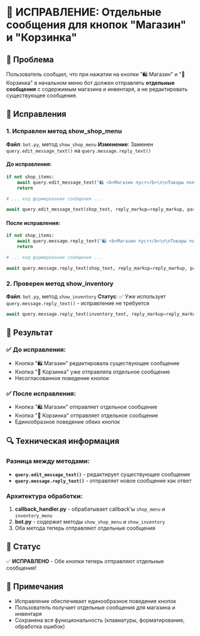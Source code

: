 # 📨 ИСПРАВЛЕНИЕ: Отдельные сообщения для кнопок "Магазин" и "Корзинка"

## 📨 Проблема
Пользователь сообщил, что при нажатии на кнопки "🛍️ Магазин" и "🧺 Корзинка" в начальном меню бот должен отправлять **отдельные сообщения** с содержимым магазина и инвентаря, а не редактировать существующее сообщение.

## 🔧 Исправления

### 1. Исправлен метод show_shop_menu
**Файл**: `bot.py`, метод `show_shop_menu`
**Изменение**: Заменен `query.edit_message_text()` на `query.message.reply_text()`

#### До исправления:
```python
if not shop_items:
    await query.edit_message_text("🛍️ <b>Магазин пуст</b>\n\nТовары появятся позже!", parse_mode='HTML')
    return

# ... код формирования сообщения ...

await query.edit_message_text(shop_text, reply_markup=reply_markup, parse_mode='HTML')
```

#### После исправления:
```python
if not shop_items:
    await query.message.reply_text("🛍️ <b>Магазин пуст</b>\n\nТовары появятся позже!", parse_mode='HTML')
    return

# ... код формирования сообщения ...

await query.message.reply_text(shop_text, reply_markup=reply_markup, parse_mode='HTML')
```

### 2. Проверен метод show_inventory
**Файл**: `bot.py`, метод `show_inventory`
**Статус**: ✅ Уже использует `query.message.reply_text()` - исправление не требуется

```python
await query.message.reply_text(inventory_text, reply_markup=reply_markup, parse_mode='HTML')
```

## 🎯 Результат

### ✅ До исправления:
- Кнопка "🛍️ Магазин" редактировала существующее сообщение
- Кнопка "🧺 Корзинка" уже отправляла отдельное сообщение
- Несогласованное поведение кнопок

### ✅ После исправления:
- Кнопка "🛍️ Магазин" отправляет отдельное сообщение
- Кнопка "🧺 Корзинка" отправляет отдельное сообщение
- Единообразное поведение обеих кнопок

## 🔍 Техническая информация

### Разница между методами:
- **`query.edit_message_text()`** - редактирует существующее сообщение
- **`query.message.reply_text()`** - отправляет новое сообщение как ответ

### Архитектура обработки:
1. **callback_handler.py** - обрабатывает callback'ы `shop_menu` и `inventory_menu`
2. **bot.py** - содержит методы `show_shop_menu` и `show_inventory`
3. Оба метода теперь отправляют отдельные сообщения

## 🚀 Статус
✅ **ИСПРАВЛЕНО** - Обе кнопки теперь отправляют отдельные сообщения!

## 📝 Примечания
- Исправление обеспечивает единообразное поведение кнопок
- Пользователь получает отдельные сообщения для магазина и инвентаря
- Сохранена вся функциональность (клавиатуры, форматирование, обработка ошибок)
